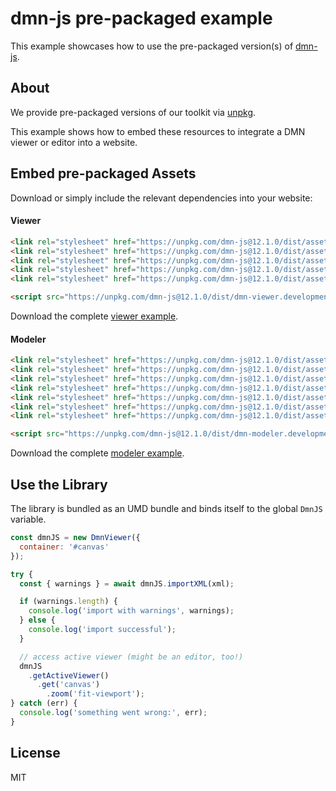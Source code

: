 # dmn-js pre-packaged example

This example showcases how to use the pre-packaged version(s) of [dmn-js](https://github.com/bpmn-io/dmn-js).


## About

We provide pre-packaged versions of our toolkit via [unpkg](https://unpkg.com/dmn-js/dist/).

This example shows how to embed these resources to integrate a DMN viewer or editor
into a website.


## Embed pre-packaged Assets

Download or simply include the relevant dependencies into your website:

#### Viewer

```html
<link rel="stylesheet" href="https://unpkg.com/dmn-js@12.1.0/dist/assets/dmn-js-drd.css">
<link rel="stylesheet" href="https://unpkg.com/dmn-js@12.1.0/dist/assets/dmn-js-decision-table.css">
<link rel="stylesheet" href="https://unpkg.com/dmn-js@12.1.0/dist/assets/dmn-js-literal-expression.css">
<link rel="stylesheet" href="https://unpkg.com/dmn-js@12.1.0/dist/assets/dmn-js-shared.css">
<link rel="stylesheet" href="https://unpkg.com/dmn-js@12.1.0/dist/assets/dmn-font/css/dmn.css">

<script src="https://unpkg.com/dmn-js@12.1.0/dist/dmn-viewer.development.js"></script>
```

Download the complete [viewer example](https://cdn.staticaly.com/gh/bpmn-io/dmn-js-examples/master/starter/viewer.html).

#### Modeler

```html
<link rel="stylesheet" href="https://unpkg.com/dmn-js@12.1.0/dist/assets/diagram-js.css">
<link rel="stylesheet" href="https://unpkg.com/dmn-js@12.1.0/dist/assets/dmn-js-shared.css">
<link rel="stylesheet" href="https://unpkg.com/dmn-js@12.1.0/dist/assets/dmn-js-drd.css">
<link rel="stylesheet" href="https://unpkg.com/dmn-js@12.1.0/dist/assets/dmn-js-decision-table.css">
<link rel="stylesheet" href="https://unpkg.com/dmn-js@12.1.0/dist/assets/dmn-js-decision-table-controls.css">
<link rel="stylesheet" href="https://unpkg.com/dmn-js@12.1.0/dist/assets/dmn-js-literal-expression.css">
<link rel="stylesheet" href="https://unpkg.com/dmn-js@12.1.0/dist/assets/dmn-font/css/dmn.css">

<script src="https://unpkg.com/dmn-js@12.1.0/dist/dmn-modeler.development.js"></script>
```

Download the complete [modeler example](https://cdn.staticaly.com/gh/bpmn-io/dmn-js-examples/master/starter/modeler.html).


## Use the Library

The library is bundled as an UMD bundle and binds itself to the global `DmnJS`
variable.

```javascript
const dmnJS = new DmnViewer({
  container: '#canvas'
});

try {
  const { warnings } = await dmnJS.importXML(xml);

  if (warnings.length) {
    console.log('import with warnings', warnings);
  } else {
    console.log('import successful');
  }

  // access active viewer (might be an editor, too!)
  dmnJS
    .getActiveViewer()
      .get('canvas')
        .zoom('fit-viewport');
} catch (err) {
  console.log('something went wrong:', err);
}
```

## License

MIT
